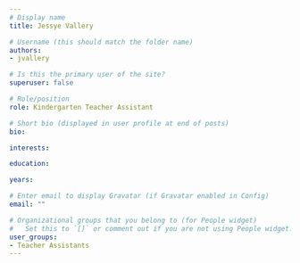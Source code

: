 ```yaml
---
# Display name
title: Jessye Vallery

# Username (this should match the folder name)
authors:
- jvallery

# Is this the primary user of the site?
superuser: false

# Role/position
role: Kindergarten Teacher Assistant

# Short bio (displayed in user profile at end of posts)
bio:

interests:

education:

years:

# Enter email to display Gravatar (if Gravatar enabled in Config)
email: ""

# Organizational groups that you belong to (for People widget)
#   Set this to `[]` or comment out if you are not using People widget.
user_groups:
- Teacher Assistants
---
```


